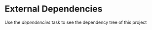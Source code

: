 External Dependencies
=====================

Use the *dependencies* task to see the dependency tree of this project
